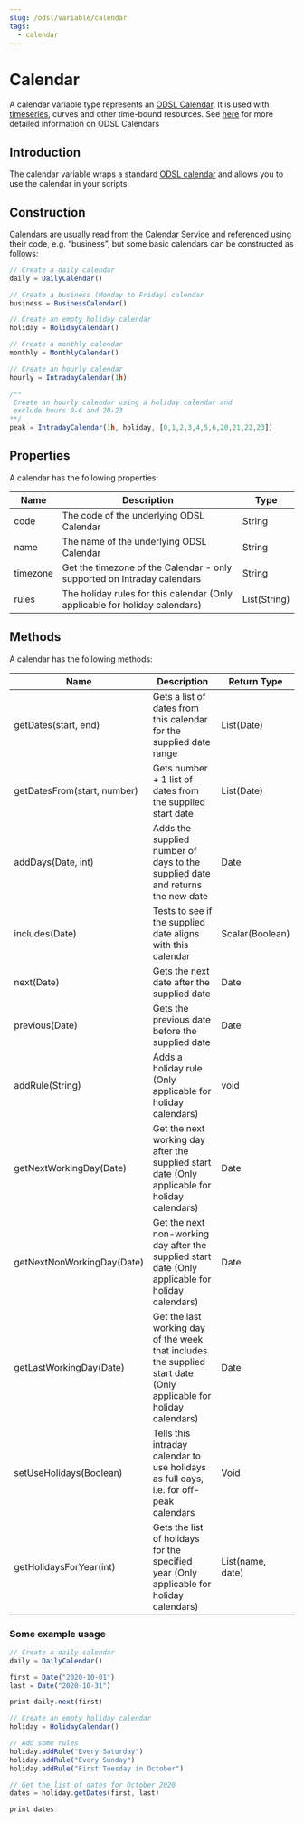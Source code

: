```yaml
---
slug: /odsl/variable/calendar
tags:
  - calendar
---
```

Calendar
========

A calendar variable type represents an [ODSL Calendar](/docs/odsl/calendar/calendars). It is used with [timeseries](TimeSeries), curves and other time-bound resources. See [here](/docs/odsl/calendar/calendars) for more detailed information on ODSL Calendars

## Introduction

The calendar variable wraps a standard [ODSL calendar](/docs/odsl/calendar/Calendars) and allows you to use the calendar in your scripts.

## Construction

Calendars are usually read from the [Calendar Service](/docs/odsl/service/calendar) and referenced using their code, e.g. “business”, but some basic calendars can be constructed as follows:
```js
// Create a daily calendar
daily = DailyCalendar()

// Create a business (Monday to Friday) calendar
business = BusinessCalendar()

// Create an empty holiday calendar
holiday = HolidayCalendar()

// Create a monthly calendar
monthly = MonthlyCalendar()

// Create an hourly calendar
hourly = IntradayCalendar(1h)

/** 
 Create an hourly calendar using a holiday calendar and 
 exclude hours 0-6 and 20-23
**/
peak = IntradayCalendar(1h, holiday, [0,1,2,3,4,5,6,20,21,22,23])
```

## Properties

A calendar has the following properties:

|**Name**|**Description**|**Type**|
|-|-|-|
|code|The code of the underlying ODSL Calendar|String|
|name|The name of the underlying ODSL Calendar|String|
|timezone|Get the timezone of the Calendar - only supported on Intraday calendars|String|
|rules|The holiday rules for this calendar (Only applicable for holiday calendars)|List(String)|

## Methods

A calendar has the following methods:

|**Name**|**Description**|**Return Type**|
|-|-|-|
|getDates(start, end)|Gets a list of dates from this calendar for the supplied date range|List(Date)|
|getDatesFrom(start, number)|Gets number + 1 list of dates from the supplied start date|List(Date)|
|addDays(Date, int)|Adds the supplied number of days to the supplied date and returns the new date|Date|
|includes(Date)|Tests to see if the supplied date aligns with this calendar|Scalar(Boolean)|
|next(Date)|Gets the next date after the supplied date|Date|
|previous(Date)|Gets the previous date before the supplied date|Date|
|addRule(String)|Adds a holiday rule (Only applicable for holiday calendars)|void|
|getNextWorkingDay(Date)|Get the next working day after the supplied start date (Only applicable for holiday calendars)|Date|
|getNextNonWorkingDay(Date)|Get the next non-working day after the supplied start date (Only applicable for holiday calendars)|Date|
|getLastWorkingDay(Date)|Get the last working day of the week that includes the supplied start date (Only applicable for holiday calendars)|Date|
|setUseHolidays(Boolean)|Tells this intraday calendar to use holidays as full days, i.e. for off-peak calendars|Void|
|getHolidaysForYear(int)|Gets the list of holidays for the specified year (Only applicable for holiday calendars)|List(name, date)|

### Some example usage

```js
// Create a daily calendar
daily = DailyCalendar()

first = Date("2020-10-01")
last = Date("2020-10-31")

print daily.next(first)

// Create an empty holiday calendar
holiday = HolidayCalendar()

// Add some rules
holiday.addRule("Every Saturday")
holiday.addRule("Every Sunday")
holiday.addRule("First Tuesday in October")

// Get the list of dates for October 2020
dates = holiday.getDates(first, last)

print dates
```
